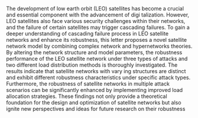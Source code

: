 The development of low earth orbit (LEO) satellites has become a crucial and essential component with the advancement of digi
talization. However, LEO satellites also face various security challenges within their networks, and the failure of certain satellites
 may trigger cascading failures. To gain a deeper understanding of cascading failure process in LEO satellite networks and enhance
 its robustness, this letter proposes a novel satellite network model by combining complex network and hypernetworks theories. By
 altering the network structure and model parameters, the robustness performance of the LEO satellite network under three types of
 attacks and two different load distribution methods is thoroughly investigated. The results indicate that satellite networks with vary
ing structures are distinct and exhibit different robustness characteristics under specific attack types. Furthermore, the robustness of
 satellite networks in multiple attack scenarios can be significantly enhanced by implementing improved load allocation strategies.
 These findings not only provide a theoretical foundation for the design and optimization of satellite networks but also ignite new
 perspectives and ideas for future research on their robustness
